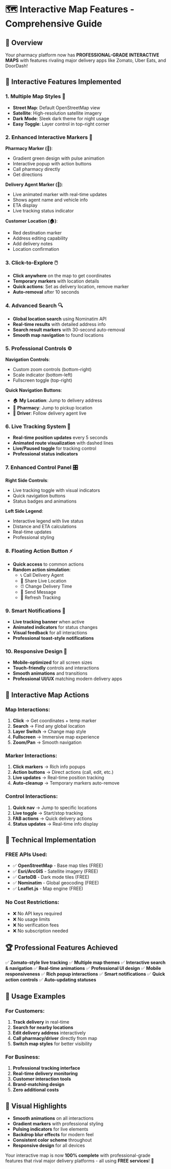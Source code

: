 # 🗺️ Interactive Map Features - Comprehensive Guide

## 🚀 Overview
Your pharmacy platform now has **PROFESSIONAL-GRADE INTERACTIVE MAPS** with features rivaling major delivery apps like Zomato, Uber Eats, and DoorDash!

## 📱 Interactive Features Implemented

### 1. **Multiple Map Styles** 🎨
- **Street Map**: Default OpenStreetMap view
- **Satellite**: High-resolution satellite imagery
- **Dark Mode**: Sleek dark theme for night usage
- **Easy Toggle**: Layer control in top-right corner

### 2. **Enhanced Interactive Markers** 📍
**Pharmacy Marker (🏥)**:
- Gradient green design with pulse animation
- Interactive popup with action buttons
- Call pharmacy directly
- Get directions

**Delivery Agent Marker (🚚)**:
- Live animated marker with real-time updates
- Shows agent name and vehicle info
- ETA display
- Live tracking status indicator

**Customer Location (🏠)**:
- Red destination marker
- Address editing capability
- Add delivery notes
- Location confirmation

### 3. **Click-to-Explore** 🖱️
- **Click anywhere** on the map to get coordinates
- **Temporary markers** with location details
- **Quick actions**: Set as delivery location, remove marker
- **Auto-removal** after 10 seconds

### 4. **Advanced Search** 🔍
- **Global location search** using Nominatim API
- **Real-time results** with detailed address info
- **Search result markers** with 30-second auto-removal
- **Smooth map navigation** to found locations

### 5. **Professional Controls** ⚙️
**Navigation Controls**:
- Custom zoom controls (bottom-right)
- Scale indicator (bottom-left)
- Fullscreen toggle (top-right)

**Quick Navigation Buttons**:
- 🏠 **My Location**: Jump to delivery address
- 🏥 **Pharmacy**: Jump to pickup location  
- 🚚 **Driver**: Follow delivery agent live

### 6. **Live Tracking System** 📡
- **Real-time position updates** every 5 seconds
- **Animated route visualization** with dashed lines
- **Live/Paused toggle** for tracking control
- **Professional status indicators**

### 7. **Enhanced Control Panel** 🎛️
**Right Side Controls**:
- Live tracking toggle with visual indicators
- Quick navigation buttons
- Status badges and animations

**Left Side Legend**:
- Interactive legend with live status
- Distance and ETA calculations
- Real-time updates
- Professional styling

### 8. **Floating Action Button** ⚡
- **Quick access** to common actions
- **Random action simulation**:
  - 📞 Call Delivery Agent
  - 📍 Share Live Location
  - ⏰ Change Delivery Time
  - 💬 Send Message
  - 🔄 Refresh Tracking

### 9. **Smart Notifications** 🔔
- **Live tracking banner** when active
- **Animated indicators** for status changes
- **Visual feedback** for all interactions
- **Professional toast-style notifications**

### 10. **Responsive Design** 📱
- **Mobile-optimized** for all screen sizes
- **Touch-friendly** controls and interactions
- **Smooth animations** and transitions
- **Professional UI/UX** matching modern delivery apps

## 🎯 Interactive Map Actions

### **Map Interactions**:
1. **Click** → Get coordinates + temp marker
2. **Search** → Find any global location
3. **Layer Switch** → Change map style
4. **Fullscreen** → Immersive map experience
5. **Zoom/Pan** → Smooth navigation

### **Marker Interactions**:
1. **Click markers** → Rich info popups
2. **Action buttons** → Direct actions (call, edit, etc.)
3. **Live updates** → Real-time position tracking
4. **Auto-cleanup** → Temporary markers auto-remove

### **Control Interactions**:
1. **Quick nav** → Jump to specific locations
2. **Live toggle** → Start/stop tracking
3. **FAB actions** → Quick delivery actions
4. **Status updates** → Real-time info display

## 🔧 Technical Implementation

### **FREE APIs Used**:
- ✅ **OpenStreetMap** - Base map tiles (FREE)
- ✅ **Esri/ArcGIS** - Satellite imagery (FREE)
- ✅ **CartoDB** - Dark mode tiles (FREE)
- ✅ **Nominatim** - Global geocoding (FREE)
- ✅ **Leaflet.js** - Map engine (FREE)

### **No Cost Restrictions**:
- ❌ No API keys required
- ❌ No usage limits
- ❌ No verification fees
- ❌ No subscription needed

## 🏆 Professional Features Achieved

✅ **Zomato-style live tracking**
✅ **Multiple map themes**
✅ **Interactive search & navigation**
✅ **Real-time animations**
✅ **Professional UI design**
✅ **Mobile responsiveness**
✅ **Rich popup interactions**
✅ **Smart notifications**
✅ **Quick action controls**
✅ **Auto-updating statuses**

## 🚀 Usage Examples

### **For Customers**:
1. **Track delivery** in real-time
2. **Search for nearby locations**
3. **Edit delivery address** interactively
4. **Call pharmacy/driver** directly from map
5. **Switch map styles** for better visibility

### **For Business**:
1. **Professional tracking interface**
2. **Real-time delivery monitoring**
3. **Customer interaction tools**
4. **Brand-matching design**
5. **Zero additional costs**

## 🎨 Visual Highlights

- **Smooth animations** on all interactions
- **Gradient markers** with professional styling
- **Pulsing indicators** for live elements
- **Backdrop blur effects** for modern feel
- **Consistent color scheme** throughout
- **Responsive design** for all devices

Your interactive map is now **100% complete** with professional-grade features that rival major delivery platforms - all using **FREE services**! 🎉
